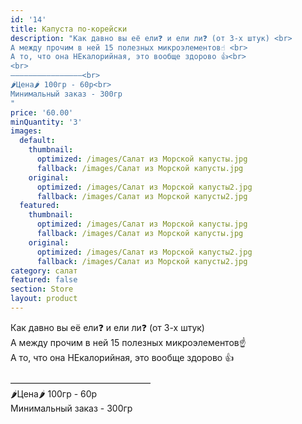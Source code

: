 ```yaml
---
id: '14'
title: Капуста по-корейски
description: "Как давно вы её ели❓ и ели ли❓ (от 3-х штук) <br>
А между прочим в ней 15 полезных микроэлементов☝️ <br>
А то, что она НЕкалорийная, это вообще здорово 👍<br>
<br>
————————————————<br>
🌶Цена🌶 100гр - 60р<br>
Минимальный заказ - 300гр
"
price: '60.00'
minQuantity: '3'
images:
  default:
    thumbnail:
      optimized: /images/Cалат из Морской капусты.jpg
      fallback: /images/Cалат из Морской капусты.jpg
    original:
      optimized: /images/Cалат из Морской капусты2.jpg
      fallback: /images/Cалат из Морской капусты2.jpg
  featured:
    thumbnail:
      optimized: /images/Cалат из Морской капусты.jpg
      fallback: /images/Cалат из Морской капусты.jpg
    original:
      optimized: /images/Cалат из Морской капусты2.jpg
      fallback: /images/Cалат из Морской капусты2.jpg
category: салат
featured: false
section: Store
layout: product
---
```


Как давно вы её ели❓ и ели ли❓ (от 3-х штук) <br>
А между прочим в ней 15 полезных микроэлементов☝️ <br>
А то, что она НЕкалорийная, это вообще здорово 👍<br>
<br>
————————————————<br>
🌶Цена🌶 100гр - 60р<br>
Минимальный заказ - 300гр
